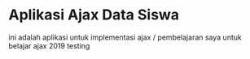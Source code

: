 # Aplikasi Ajax Data Siswa

ini adalah aplikasi untuk implementasi ajax / pembelajaran saya untuk belajar ajax 2019 testing
